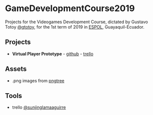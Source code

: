 # GameDevelopmentCourse2019

Projects for the Videogames Development Course, dictated by Gustavo Totoy [@gtotoy](https://github.com/gtotoy), for the 1st term of 2019 in [ESPOL](http://www.espol.edu.ec/), Guayaquil-Ecuador.

## Projects
* **Virtual Player Prototype** - [github](https://github.com/luislama/GameDevelopmentCourse2019/tree/master/Virtual%20Player%20Prototype) - [trello](https://trello.com/b/rVB3Mn5a/virtual-player-prototype)


## Assets
* .png images from [pngtree](https://pngtree.com/free-png)

## Tools
* trello [@sunjinglamaaguirre](https://trello.com/sunjinglamaaguirre/boards)
